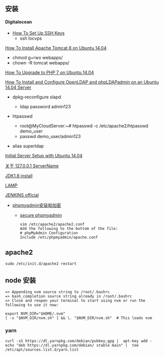 ## 安装

#### Digitalocean


*	[How To Set Up SSH Keys](https://www.digitalocean.com/community/tutorials/how-to-set-up-ssh-keys--2)
	*	ssh locvps

[How To Install Apache Tomcat 8 on Ubuntu 14.04](https://www.digitalocean.com/community/tutorials/how-to-install-apache-tomcat-8-on-ubuntu-14-04)

*	chmod g+rwx webapps/
*	chown -R tomcat webapps/

[How To Upgrade to PHP 7 on Ubuntu 14.04](https://www.digitalocean.com/community/tutorials/how-to-upgrade-to-php-7-on-ubuntu-14-04)

[How To Install and Configure OpenLDAP and phpLDAPadmin on an Ubuntu 14.04 Server](https://www.digitalocean.com/community/tutorials/how-to-install-and-configure-openldap-and-phpldapadmin-on-an-ubuntu-14-04-server)

* dpkg-reconfigure slapd
	*	ldap password admin123
* htpasswd

	*	root@MyCloudServer:~# htpasswd -c /etc/apache2/htpasswd demo_user
	*	passwd demo_user/admin123

* alias superldap

[Initial Server Setup with Ubuntu 14.04](https://www.digitalocean.com/community/tutorials/initial-server-setup-with-ubuntu-14-04)


[关于 127.0.0.1 ServerName
](http://askubuntu.com/questions/256013/apache-error-could-not-reliably-determine-the-servers-fully-qualified-domain-n)

[JDK1.8 install](https://www.digitalocean.com/community/tutorials/how-to-install-java-on-ubuntu-with-apt-get)


[LAMP](https://www.digitalocean.com/community/tutorials/how-to-install-linux-apache-mysql-php-lamp-stack-on-ubuntu-14-04)

[JENKINS  official](https://wiki.jenkins-ci.org/display/JENKINS/Installing+Jenkins+on+Ubuntu)

*	[phpmyadmin安装和加密](https://www.digitalocean.com/community/tutorials/how-to-set-up-apache-virtual-hosts-on-ubuntu-14-04-lts)

	*	[secure phpmyadmin](https://www.digitalocean.com/community/tutorials/how-to-install-and-secure-phpmyadmin-on-ubuntu-12-04)


			vim /etc/apache2/apache2.conf
			Add the following to the bottom of the file:
			# phpMyAdmin Configuration
			Include /etc/phpmyadmin/apache.conf

## apache2

	sudo /etc/init.d/apache2 restart




## node 安装

```
=> Appending nvm source string to /root/.bashrc
=> bash_completion source string already in /root/.bashrc
=> Close and reopen your terminal to start using nvm or run the following to use it now:

export NVM_DIR="$HOME/.nvm"
[ -s "$NVM_DIR/nvm.sh" ] && \. "$NVM_DIR/nvm.sh"  # This loads nvm
```
### yarn
```
curl -sS https://dl.yarnpkg.com/debian/pubkey.gpg |  apt-key add -
echo "deb https://dl.yarnpkg.com/debian/ stable main" |  tee /etc/apt/sources.list.d/yarn.list
```
